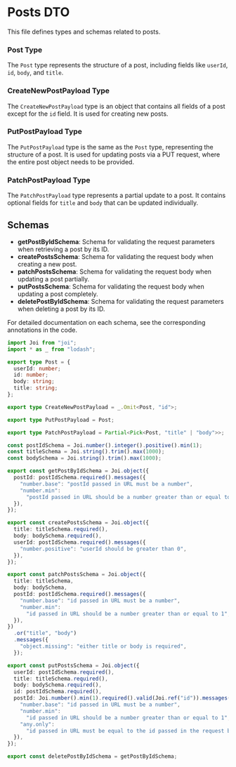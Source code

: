 # Posts DTO

This file defines types and schemas related to posts.

### Post Type

The `Post` type represents the structure of a post, including fields like `userId`, `id`, `body`, and `title`.

### CreateNewPostPayload Type

The `CreateNewPostPayload` type is an object that contains all fields of a post except for the `id` field. It is used for creating new posts.

### PutPostPayload Type

The `PutPostPayload` type is the same as the `Post` type, representing the structure of a post. It is used for updating posts via a PUT request, where the entire post object needs to be provided.

### PatchPostPayload Type

The `PatchPostPayload` type represents a partial update to a post. It contains optional fields for `title` and `body` that can be updated individually.

## Schemas

- **getPostByIdSchema**: Schema for validating the request parameters when retrieving a post by its ID.
- **createPostsSchema**: Schema for validating the request body when creating a new post.
- **patchPostsSchema**: Schema for validating the request body when updating a post partially.
- **putPostsSchema**: Schema for validating the request body when updating a post completely.
- **deletePostByIdSchema**: Schema for validating the request parameters when deleting a post by its ID.

For detailed documentation on each schema, see the corresponding annotations in the code.

```typescript
import Joi from "joi";
import * as _ from "lodash";

export type Post = {
  userId: number;
  id: number;
  body: string;
  title: string;
};

export type CreateNewPostPayload = _.Omit<Post, "id">;

export type PutPostPayload = Post;

export type PatchPostPayload = Partial<Pick<Post, "title" | "body">>;

const postIdSchema = Joi.number().integer().positive().min(1);
const titleSchema = Joi.string().trim().max(1000);
const bodySchema = Joi.string().trim().max(1000);

export const getPostByIdSchema = Joi.object({
  postId: postIdSchema.required().messages({
    "number.base": "postId passed in URL must be a number",
    "number.min":
      "postId passed in URL should be a number greater than or equal to 1",
  }),
});

export const createPostsSchema = Joi.object({
  title: titleSchema.required(),
  body: bodySchema.required(),
  userId: postIdSchema.required().messages({
    "number.positive": "userId should be greater than 0",
  }),
});

export const patchPostsSchema = Joi.object({
  title: titleSchema,
  body: bodySchema,
  postId: postIdSchema.required().messages({
    "number.base": "id passed in URL must be a number",
    "number.min":
      "id passed in URL should be a number greater than or equal to 1",
  }),
})
  .or("title", "body")
  .messages({
    "object.missing": "either title or body is required",
  });

export const putPostsSchema = Joi.object({
  userId: postIdSchema.required(),
  title: titleSchema.required(),
  body: bodySchema.required(),
  id: postIdSchema.required(),
  postId: Joi.number().min(1).required().valid(Joi.ref("id")).messages({
    "number.base": "id passed in URL must be a number",
    "number.min":
      "id passed in URL should be a number greater than or equal to 1",
    "any.only":
      "id passed in URL must be equal to the id passed in the request body",
  }),
});

export const deletePostByIdSchema = getPostByIdSchema;
